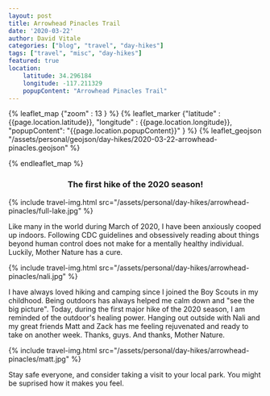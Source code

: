 ```yaml
---
layout: post
title: Arrowhead Pinacles Trail
date: '2020-03-22' 
author: David Vitale
categories: ["blog", "travel", "day-hikes"]
tags: ["travel", "misc", "day-hikes"]
featured: true
location:
    latitude: 34.296184
    longitude: -117.211329
    popupContent: "Arrowhead Pinacles Trail"
---
```

{% leaflet_map {"zoom" : 13 } %}
    {% leaflet_marker {"latitude" : {{page.location.latitude}},
                       "longitude" : {{page.location.longitude}},
                       "popupContent": "{{page.location.popupContent}}" } %} 
    {% leaflet_geojson "/assets/personal/geojson/day-hikes/2020-03-22-arrowhead-pinacles.geojson" %}

{% endleaflet_map %}

<center><h3>The first hike of the 2020 season!</h3></center>

{% include travel-img.html src="/assets/personal/day-hikes/arrowhead-pinacles/full-lake.jpg" %}

Like many in the world during March of 2020, I have been anxiously cooped up indoors. Following CDC guidelines and obsessively reading about things beyond human control does not make for a mentally healthy individual. Luckily, Mother Nature has a cure.  

{% include travel-img.html src="/assets/personal/day-hikes/arrowhead-pinacles/nali.jpg" %}

I have always loved hiking and camping since I joined the Boy Scouts in my childhood. Being outdoors has always helped me calm down and "see the big picture". Today, during the first major hike of the 2020 season, I am reminded of the outdoor's healing power. Hanging out outside with Nali and my great friends Matt and Zack has me feeling rejuvenated and ready to take on another week. Thanks, guys. And thanks, Mother Nature.

{% include travel-img.html src="/assets/personal/day-hikes/arrowhead-pinacles/matt.jpg" %}

Stay safe everyone, and consider taking a visit to your local park. You might be suprised how it makes you feel.
